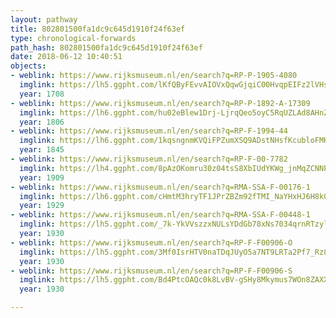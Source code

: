 ```yaml
---
layout: pathway
title: 802801500fa1dc9c645d1910f24f63ef
type: chronological-forwards
path_hash: 802801500fa1dc9c645d1910f24f63ef
date: 2018-06-12 10:40:51
objects:
- weblink: https://www.rijksmuseum.nl/en/search?q=RP-P-1905-4080
  imglink: https://lh5.ggpht.com/lKfQByFEvvAIOVxQqwGjqiC00HvqpEIFz2lVHsVZwb36ZbgO19oZogG49z4uo5Hl7vo8KSx0MoWoIjipzls4DZgeufI=s200
  year: 1708
- weblink: https://www.rijksmuseum.nl/en/search?q=RP-P-1892-A-17309
  imglink: https://lh6.ggpht.com/hu02eBlew1Drj-LjrqQeo5oyC5RqUZLAd8AHnZKuGm0qWEvQ6piXoNt6rqi8rZ6hujeTHvXUa9R2jXYH46t6CXPWpMw=s200
  year: 1806
- weblink: https://www.rijksmuseum.nl/en/search?q=RP-F-1994-44
  imglink: https://lh6.ggpht.com/1kqsngnmKVQiFPZumXSQ9ADstNHsfKcubloFMKUWChm_WM6vxBaZlxHl9mlLQjLcEhGw_5oL1PM3yfSPTe0RBzMoUgY=s200
  year: 1845
- weblink: https://www.rijksmuseum.nl/en/search?q=RP-F-00-7782
  imglink: https://lh4.ggpht.com/8pAzOKomru30z04tsS8XbIUdYKWg_jnMqZCNNP_vwxW41nWOezbEfjFgo6GQnb_wEabOCvAnO-TcvFssm7i-aGty5PP_=s200
  year: 1909
- weblink: https://www.rijksmuseum.nl/en/search?q=RMA-SSA-F-00176-1
  imglink: https://lh6.ggpht.com/cHmtM3hryTF1JPrZBZm92fTMI_NaYHxHJ6H8kGv4UnF90MXaabKn_-Hc2m82gx6JSYPRusIPLHLNuSaYIYezV0p9veU=s200
  year: 1929
- weblink: https://www.rijksmuseum.nl/en/search?q=RMA-SSA-F-00448-1
  imglink: https://lh5.ggpht.com/_7k-YkVVszzxNULsYDdGb78xNs7034qrnRTzylVtutcghXbijnRHlZ6TG5u31wkzfKUtgCQe--KyYUajfoFagRDrGV8=s200
  year: 1930
- weblink: https://www.rijksmuseum.nl/en/search?q=RP-F-F00906-O
  imglink: https://lh5.ggpht.com/3Mf0IsrHTV0naTDqJUyO5a7NT9LRTa2Pf7_Rz8qhDZ6Z7A2Ikn4_gPyVqGSWzdk9pM2PK_YG7V7VknA5T7acKC3AJeJu=s200
  year: 1930
- weblink: https://www.rijksmuseum.nl/en/search?q=RP-F-F00906-S
  imglink: https://lh5.ggpht.com/Bd4PtcOAQc0k8LvBV-gSHy8Mkymus7WOn8ZAXXpHlhy5GVlbgCpOUfGAtzFH3gQf3rPyvJ8mdHuUafWLmkfJPNmXKA=s200
  year: 1930

---
```

